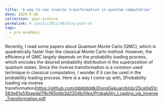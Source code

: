 ```yaml
---
title: 'A way to use inverse transformation in quantum computation'
date: 2024-5-26
collection: year-archive
permalink: # /posts/2012/08/blog-post-4/
tags:
  - pre academic
---
```

Recently, I read some papers about Quantum Monte Carlo (QMC), which is quadratically faster than the classical Monte Carlo method. However, the efficiency of QMC largely depends on the probability loading process, which encodes the desired probability distribution in the superposition of quantum states. Since the inverse transformation is a common used technique in classical computation, I wonder if it can be used in the probability loading process. Here is a way I come up with, [Probability loading via inverse transformation]<https://github.com/dddddddk/DongDekuan/blob/25ce0a51c583e61e53baeda178cf65d4b3d2204b/files/Probability_Loading_via_Inverse_Transformation.pdf>

